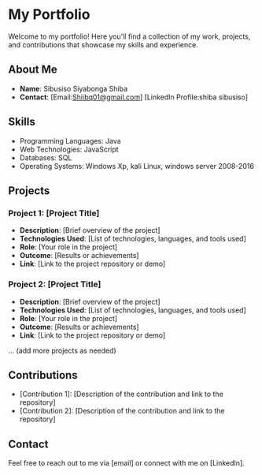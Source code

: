 
# My Portfolio

Welcome to my portfolio! Here you'll find a collection of my work, projects, and contributions that showcase my skills and experience.

## About Me
- **Name**: Sibusiso Siyabonga Shiba
- **Contact**: [Email:Shiibq01@gmail.com] [LinkedIn Profile:shiba sibusiso]

## Skills
- Programming Languages:  Java
- Web Technologies: JavaScript
- Databases: SQL
- Operating Systems: Windows Xp, kali Linux, windows server 2008-2016

## Projects

### Project 1: [Project Title]
- **Description**: [Brief overview of the project]
- **Technologies Used**: [List of technologies, languages, and tools used]
- **Role**: [Your role in the project]
- **Outcome**: [Results or achievements]
- **Link**: [Link to the project repository or demo]

### Project 2: [Project Title]
- **Description**: [Brief overview of the project]
- **Technologies Used**: [List of technologies, languages, and tools used]
- **Role**: [Your role in the project]
- **Outcome**: [Results or achievements]
- **Link**: [Link to the project repository or demo]

... (add more projects as needed)

## Contributions
- [Contribution 1]: [Description of the contribution and link to the repository]
- [Contribution 2]: [Description of the contribution and link to the repository]

## Contact
Feel free to reach out to me via [email] or connect with me on [LinkedIn].
